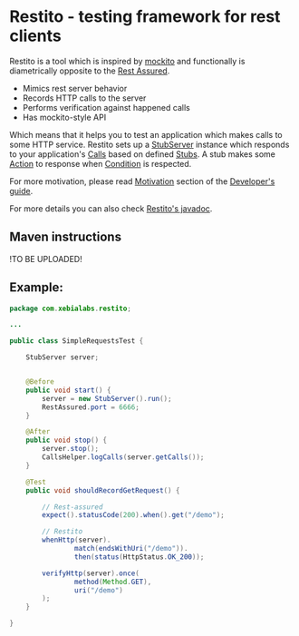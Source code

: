 Restito - testing framework for rest clients
============================================

Restito is a tool which is inspired by [mockito](http://code.google.com/p/mockito/) and functionally is diametrically opposite to the [Rest Assured](http://code.google.com/p/rest-assured).

* Mimics rest server behavior
* Records HTTP calls to the server
* Performs verification against happened calls
* Has mockito-style API

Which means that it helps you to test an application which makes calls to some HTTP service. Restito sets up a [StubServer](http://mkotsur.github.com/restito/javadoc/current/com/xebialabs/restito/server/StubServer.html) instance which responds to your application's [Calls](http://mkotsur.github.com/restito/javadoc/current/com/xebialabs/restito/semantics/Call.html) based on defined [Stubs](http://mkotsur.github.com/restito/javadoc/current/com/xebialabs/restito/semantics/Stub.html). A stub makes some [Action](http://mkotsur.github.com/restito/javadoc/current/com/xebialabs/restito/semantics/Action.html) to response when [Condition](http://mkotsur.github.com/restito/javadoc/current/com/xebialabs/restito/semantics/Condition.html) is respected.

For more motivation, please read [Motivation](https://github.com/mkotsur/restito/blob/master/guide.md#motivation) section of the [Developer's guide](https://github.com/mkotsur/restito/blob/master/guide.md).

For more details you can also check [Restito's javadoc](http://mkotsur.github.com/restito/javadoc/current/).

Maven instructions
--------

!TO BE UPLOADED!

Example:
---------
```java
package com.xebialabs.restito;

...

public class SimpleRequestsTest {

	StubServer server;


	@Before
	public void start() {
		server = new StubServer().run();
		RestAssured.port = 6666;
	}

	@After
	public void stop() {
		server.stop();
		CallsHelper.logCalls(server.getCalls());
	}

	@Test
	public void shouldRecordGetRequest() {

		// Rest-assured
		expect().statusCode(200).when().get("/demo");

		// Restito
		whenHttp(server).
				match(endsWithUri("/demo")).
				then(status(HttpStatus.OK_200));

		verifyHttp(server).once(
				method(Method.GET),
				uri("/demo")
		);
	}

}
```